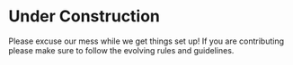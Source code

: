 # Under Construction

Please excuse our mess while we get things set up!
If you are contributing please make sure to follow the evolving rules and guidelines.